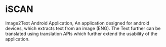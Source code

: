 # iSCAN
Image2Text Android Application, An application designed for android devices, which extracts text from an image (ENG). The Text further can be translated using translation APIs which further
extend the usability of the application.
